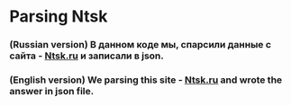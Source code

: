 # Parsing Ntsk
### **(Russian version)** В данном коде мы, спарсили данные с сайта - [Ntsk.ru](https://ntsk.ru/) и записали в json.
### **(English version)** We parsing this site - [Ntsk.ru](https://ntsk.ru/) and wrote the answer in json file.
